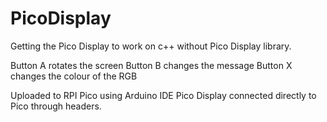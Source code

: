 # PicoDisplay
Getting the Pico Display to work on c++ without Pico Display library. 

Button A rotates the screen
Button B changes the message
Button X changes the colour of the RGB

Uploaded to RPI Pico using Arduino IDE
Pico Display connected directly to Pico through headers.
